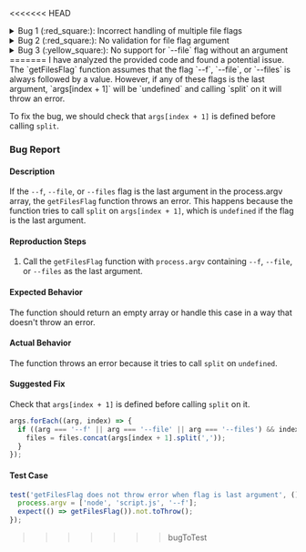<<<<<<< HEAD
<details>
<summary>
 Bug 1 (:red_square:): Incorrect handling of multiple file flags
</summary>
  

  - **Bug:** If you pass multiple `--file` flags, only the last one will be considered. The current implementation will overwrite the `files` array every time it encounters a `--file` flag.

  - **Issue:** 

  ```javascript
  args.forEach((arg, index) => {
    if ((arg === '--f' || arg === '--file' || arg === '--files') && index + 1 < args.length) {
      files = files.concat(args[index + 1].split(','));
    }
  });
  ```

  - **Solution:** 

  ```javascript
  args.forEach((arg, index) => {
    if ((arg === '--f' || arg === '--file' || arg === '--files') && index + 1 < args.length) {
      files = [...files, ...args[index + 1].split(',')];
    }
  });
  ```

  - **Test Cases:** 

  ```javascript
  const files = getFilesFlag(['--file', 'file1,file2', '--file', 'file3']);
  expect(files).toEqual(['file1', 'file2', 'file3']);
  ```

</details>

<details>
<summary>
 Bug 2 (:red_square:): No validation for file flag argument
</summary>
  

  - **Bug:** There is no validation to check if the argument given with the `--file` flag is actually a file or a valid input.

  - **Issue:** 

  ```javascript
  args.forEach((arg, index) => {
    if ((arg === '--f' || arg === '--file' || arg === '--files') && index + 1 < args.length) {
      files = files.concat(args[index + 1].split(','));
    }
  });
  ```

  - **Solution:** 

  ```javascript
  const fs = require('fs');
  args.forEach((arg, index) => {
    if ((arg === '--f' || arg === '--file' || arg === '--files') && index + 1 < args.length) {
      const fileArgs = args[index + 1].split(',');
      fileArgs.forEach((fileArg) => {
        if (fs.existsSync(fileArg)) {
          files = [...files, fileArg];
        }
      });
    }
  });
  ```

  - **Test Cases:** 

  ```javascript
  const files = getFilesFlag(['--file', 'invalidFile']);
  expect(files).toEqual([]);
  ```

</details>

<details>
<summary>
 Bug 3 (:yellow_square:): No support for `--file` flag without an argument
</summary>
  

  - **Bug:** If the `--file` flag is passed without an argument, the next flag (if any) is considered as its argument, which is incorrect.

  - **Issue:** 

  ```javascript
  args.forEach((arg, index) => {
    if ((arg === '--f' || arg === '--file' || arg === '--files') && index + 1 < args.length) {
      files = files.concat(args[index + 1].split(','));
    }
  });
  ```

  - **Solution:** 

  ```javascript
  args.forEach((arg, index) => {
    if ((arg === '--f' || arg === '--file' || arg === '--files') && index + 1 < args.length && !args[index + 1].startsWith('--')) {
      files = [...files, ...args[index + 1].split(',')];
    }
  });
  ```

  - **Test Cases:** 

  ```javascript
  const files = getFilesFlag(['--file', '--anotherFlag']);
  expect(files).toEqual([]);
  ```

</details>
=======
I have analyzed the provided code and found a potential issue. The `getFilesFlag` function assumes that the flag `--f`, `--file`, or `--files` is always followed by a value. However, if any of these flags is the last argument, `args[index + 1]` will be `undefined` and calling `split` on it will throw an error.

To fix the bug, we should check that `args[index + 1]` is defined before calling `split`.

### Bug Report

#### Description

If the `--f`, `--file`, or `--files` flag is the last argument in the process.argv array, the `getFilesFlag` function throws an error. This happens because the function tries to call `split` on `args[index + 1]`, which is `undefined` if the flag is the last argument.

#### Reproduction Steps

1. Call the `getFilesFlag` function with `process.argv` containing `--f`, `--file`, or `--files` as the last argument.

#### Expected Behavior

The function should return an empty array or handle this case in a way that doesn't throw an error.

#### Actual Behavior

The function throws an error because it tries to call `split` on `undefined`.

#### Suggested Fix

Check that `args[index + 1]` is defined before calling `split` on it.

```typescript
args.forEach((arg, index) => {
  if ((arg === '--f' || arg === '--file' || arg === '--files') && index + 1 < args.length && args[index + 1] !== undefined) {
    files = files.concat(args[index + 1].split(','));
  }
});
```

#### Test Case

```typescript
test('getFilesFlag does not throw error when flag is last argument', () => {
  process.argv = ['node', 'script.js', '--f'];
  expect(() => getFilesFlag()).not.toThrow();
});
```
>>>>>>> bugToTest
